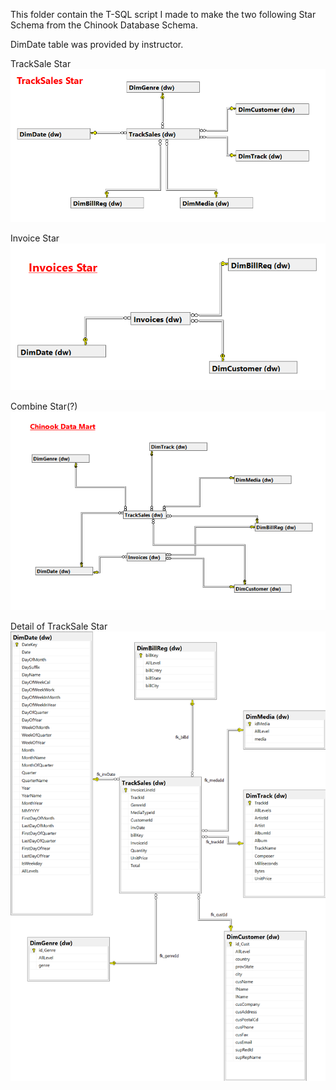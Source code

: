 This folder contain the T-SQL script I made to make the two following Star Schema from the Chinook Database Schema.

DimDate table was provided by instructor.

TrackSale Star
![alt text](https://github.com/Mahokkit/T-SQL/blob/master/Chinook_Mart/TrackSales_Star.png)

Invoice Star
![alt_text](https://github.com/Mahokkit/T-SQL/blob/master/Chinook_Mart/Invoices_Star.png)

Combine Star(?)
![alt_text](https://github.com/Mahokkit/T-SQL/blob/master/Chinook_Mart/Chinook%20Mart2.png)


Detail of TrackSale Star
![alt text](https://github.com/Mahokkit/T-SQL/blob/master/Chinook_Mart/Chinook%20Mart.png)
